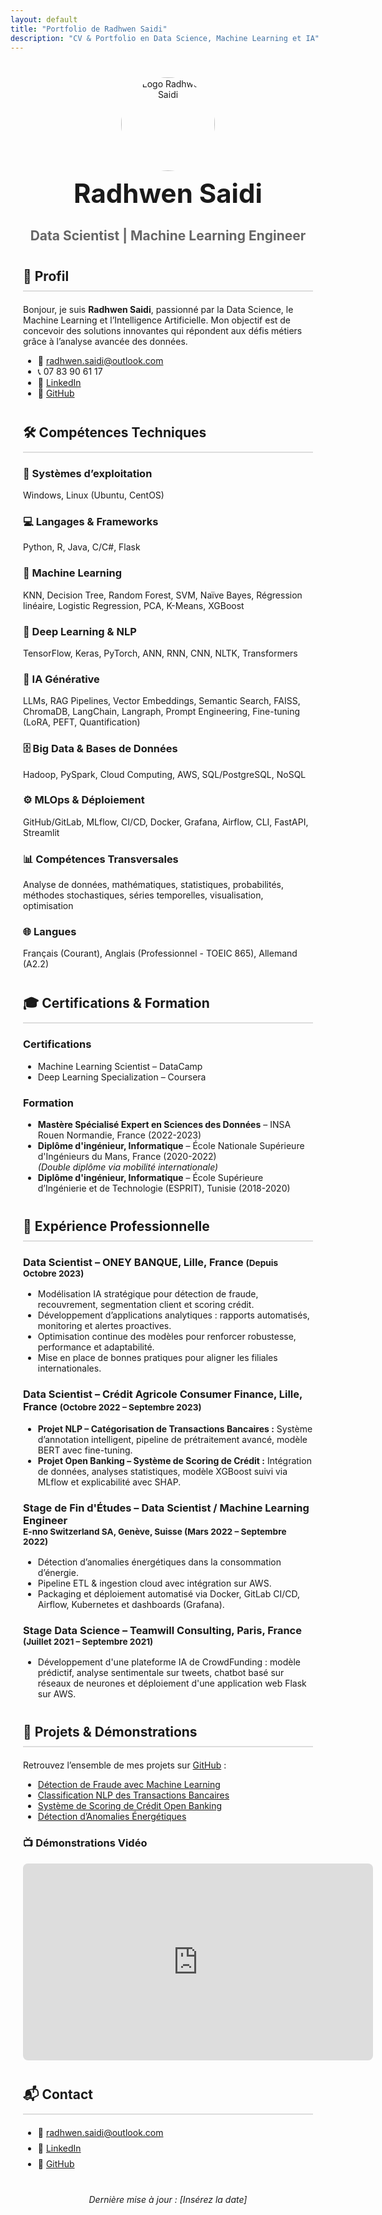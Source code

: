 ```yaml
---
layout: default
title: "Portfolio de Radhwen Saidi"
description: "CV & Portfolio en Data Science, Machine Learning et IA"
---
```


<style>
  /* Conteneur principal pour élargir le contenu */
  .container {
    max-width: 1200px;
    margin: 0 auto;
    padding: 0 20px;
  }
  /* Espacement entre les sections */
  .section {
    margin-bottom: 40px;
  }
  .section h2 {
    border-bottom: 2px solid #ddd;
    padding-bottom: 10px;
    margin-bottom: 20px;
  }
  /* Style pour l'image de profil/logo */
  .profile-img {
    width: 150px;
    border-radius: 50%;
  }
  /* Liste de contact avec espacement */
  .contact-list li {
    margin-bottom: 8px;
  }
</style>

<div class="container">

<!-- En-tête avec logo et titres -->
<div style="text-align: center; margin-top: 40px; margin-bottom: 40px;">
  <!-- Remplacez par l'URL de votre logo -->
  <img src="/assets/img/logo.png" alt="Logo Radhwen Saidi" class="profile-img"><br>
  <h1 style="font-size: 3em; margin-top: 10px;">Radhwen Saidi</h1>
  <h2 style="color: #666;">Data Scientist | Machine Learning Engineer</h2>
</div>

<div class="section">
  <h2>👤 Profil</h2>
  <p>
    Bonjour, je suis <strong>Radhwen Saidi</strong>, passionné par la Data Science, le Machine Learning et l’Intelligence Artificielle. Mon objectif est de concevoir des solutions innovantes qui répondent aux défis métiers grâce à l’analyse avancée des données.
  </p>
  <ul>
    <li>📧 <a href="mailto:radhwen.saidi@outlook.com">radhwen.saidi@outlook.com</a></li>
    <li>📞 07 83 90 61 17</li>
    <li>🔗 <a href="https://www.linkedin.com/in/radhwen-saidi">LinkedIn</a></li>
    <li>🐙 <a href="https://github.com/radhwen-saidi">GitHub</a></li>
  </ul>
</div>

<div class="section">
  <h2>🛠️ Compétences Techniques</h2>
  <h3>🔧 Systèmes d’exploitation</h3>
  <p>Windows, Linux (Ubuntu, CentOS)</p>
  <h3>💻 Langages & Frameworks</h3>
  <p>Python, R, Java, C/C#, Flask</p>
  <h3>🤖 Machine Learning</h3>
  <p>KNN, Decision Tree, Random Forest, SVM, Naïve Bayes, Régression linéaire, Logistic Regression, PCA, K-Means, XGBoost</p>
  <h3>🧠 Deep Learning & NLP</h3>
  <p>TensorFlow, Keras, PyTorch, ANN, RNN, CNN, NLTK, Transformers</p>
  <h3>🚀 IA Générative</h3>
  <p>LLMs, RAG Pipelines, Vector Embeddings, Semantic Search, FAISS, ChromaDB, LangChain, Langraph, Prompt Engineering, Fine-tuning (LoRA, PEFT, Quantification)</p>
  <h3>🗄️ Big Data & Bases de Données</h3>
  <p>Hadoop, PySpark, Cloud Computing, AWS, SQL/PostgreSQL, NoSQL</p>
  <h3>⚙️ MLOps & Déploiement</h3>
  <p>GitHub/GitLab, MLflow, CI/CD, Docker, Grafana, Airflow, CLI, FastAPI, Streamlit</p>
  <h3>📊 Compétences Transversales</h3>
  <p>Analyse de données, mathématiques, statistiques, probabilités, méthodes stochastiques, séries temporelles, visualisation, optimisation</p>
  <h3>🌐 Langues</h3>
  <p>Français (Courant), Anglais (Professionnel - TOEIC 865), Allemand (A2.2)</p>
</div>

<div class="section">
  <h2>🎓 Certifications & Formation</h2>
  <h3>Certifications</h3>
  <ul>
    <li>Machine Learning Scientist – DataCamp</li>
    <li>Deep Learning Specialization – Coursera</li>
  </ul>
  <h3>Formation</h3>
  <ul>
    <li><strong>Mastère Spécialisé Expert en Sciences des Données</strong> – INSA Rouen Normandie, France (2022-2023)</li>
    <li>
      <strong>Diplôme d'ingénieur, Informatique</strong> – École Nationale Supérieure d'Ingénieurs du Mans, France (2020-2022)
      <br><em>(Double diplôme via mobilité internationale)</em>
    </li>
    <li><strong>Diplôme d'ingénieur, Informatique</strong> – École Supérieure d’Ingénierie et de Technologie (ESPRIT), Tunisie (2018-2020)</li>
  </ul>
</div>

<div class="section">
  <h2>💼 Expérience Professionnelle</h2>
  
  <h3>Data Scientist – ONEY BANQUE, Lille, France <small>(Depuis Octobre 2023)</small></h3>
  <ul>
    <li>Modélisation IA stratégique pour détection de fraude, recouvrement, segmentation client et scoring crédit.</li>
    <li>Développement d’applications analytiques : rapports automatisés, monitoring et alertes proactives.</li>
    <li>Optimisation continue des modèles pour renforcer robustesse, performance et adaptabilité.</li>
    <li>Mise en place de bonnes pratiques pour aligner les filiales internationales.</li>
  </ul>
  
  <h3>Data Scientist – Crédit Agricole Consumer Finance, Lille, France <small>(Octobre 2022 – Septembre 2023)</small></h3>
  <ul>
    <li><strong>Projet NLP – Catégorisation de Transactions Bancaires :</strong> Système d’annotation intelligent, pipeline de prétraitement avancé, modèle BERT avec fine-tuning.</li>
    <li><strong>Projet Open Banking – Système de Scoring de Crédit :</strong> Intégration de données, analyses statistiques, modèle XGBoost suivi via MLflow et explicabilité avec SHAP.</li>
  </ul>
  
  <h3>Stage de Fin d'Études – Data Scientist / Machine Learning Engineer<br><small>E-nno Switzerland SA, Genève, Suisse (Mars 2022 – Septembre 2022)</small></h3>
  <ul>
    <li>Détection d’anomalies énergétiques dans la consommation d’énergie.</li>
    <li>Pipeline ETL & ingestion cloud avec intégration sur AWS.</li>
    <li>Packaging et déploiement automatisé via Docker, GitLab CI/CD, Airflow, Kubernetes et dashboards (Grafana).</li>
  </ul>
  
  <h3>Stage Data Science – Teamwill Consulting, Paris, France <small>(Juillet 2021 – Septembre 2021)</small></h3>
  <ul>
    <li>Développement d'une plateforme IA de CrowdFunding : modèle prédictif, analyse sentimentale sur tweets, chatbot basé sur réseaux de neurones et déploiement d'une application web Flask sur AWS.</li>
  </ul>
</div>

<div class="section">
  <h2>🚀 Projets & Démonstrations</h2>
  <p>Retrouvez l’ensemble de mes projets sur <a href="https://github.com/radhwen-saidi">GitHub</a> :</p>
  <ul>
    <li><a href="https://github.com/radhwen-saidi/fraud-detection-ml">Détection de Fraude avec Machine Learning</a></li>
    <li><a href="https://github.com/radhwen-saidi/nlp-transaction-classification">Classification NLP des Transactions Bancaires</a></li>
    <li><a href="https://github.com/radhwen-saidi/credit-scoring-ml">Système de Scoring de Crédit Open Banking</a></li>
    <li><a href="https://github.com/radhwen-saidi/energy-anomaly-detection">Détection d’Anomalies Énergétiques</a></li>
  </ul>
  <h3>📺 Démonstrations Vidéo</h3>
  <div style="text-align: center;">
    <iframe width="560" height="315" src="https://www.youtube.com/embed/VIDEO_ID" frameborder="0" allowfullscreen style="border-radius: 8px;"></iframe>
  </div>
</div>

<div class="section">
  <h2>📬 Contact</h2>
  <ul class="contact-list">
    <li>📧 <a href="mailto:radhwen.saidi@outlook.com">radhwen.saidi@outlook.com</a></li>
    <li>🔗 <a href="https://www.linkedin.com/in/radhwen-saidi">LinkedIn</a></li>
    <li>🐙 <a href="https://github.com/radhwen-saidi">GitHub</a></li>
  </ul>
</div>

<div style="text-align: center; margin-top: 40px; font-style: italic;">
  Dernière mise à jour : [Insérez la date]
</div>

</div>
